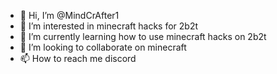 - 👋 Hi, I’m @MindCrAfter1
- 👀 I’m interested in minecraft hacks for 2b2t
- 🌱 I’m currently learning how to use minecraft hacks on 2b2t
- 💞️ I’m looking to collaborate on minecraft
- 📫 How to reach me discord

<!---
MindCrAfter1/MindCrAfter1 is a ✨ special ✨ repository because its `README.md` (this file) appears on your GitHub profile.
You can click the Preview link to take a look at your changes.
--->
